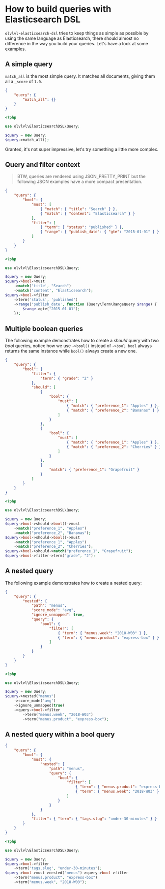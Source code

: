 # How to build queries with Elasticsearch DSL

`olvlvl-elasticsearch-dsl` tries to keep things as simple as possible by using the same language
as Elasticsearch, there should almost no difference in the way you build your queries. Let's have
a look at some examples.





## A simple query

`match_all` is the most simple query. It matches all documents, giving them all a `_score` of `1.0`.

```json
{
    "query": {
        "match_all": {}
    }
}
```
```php
<?php

use olvlvl\ElasticsearchDSL\Query;

$query = new Query;
$query->match_all();
```

Granted, it's not super impressive, let's try something a little more complex.





## Query and filter context

> BTW, queries are rendered using JSON_PRETTY_PRINT but the following JSON examples have a more
> compact presentation.

```json
{
    "query": {
        "bool": {
            "must": [
                { "match": { "title": "Search" } },
                { "match": { "content": "Elasticsearch" } }
            ],
            "filter": [
                { "term": { "status": "published" } },
                { "range": { "publish_date": { "gte": "2015-01-01" } } }
            ]
        }
    }
}
```
```php
<?php

use olvlvl\ElasticsearchDSL\Query;

$query = new Query;
$query->bool->must
    ->match('title', "Search")
    ->match('content', "Elasticsearch");
$query->bool->filter
    ->term('status', 'published')
    ->range('publish_date', function (Query\Term\RangeQuery $range) {
    	$range->gte("2015-01-01");
    });
```





## Multiple boolean queries

The following example demonstrates how to create a _should_ query with two _bool_ queries, notice
how we use `->bool()` instead of `->bool`. `bool` always returns the same instance while `bool()`
always create a new one.

```json
{
    "query": {
        "bool": {
            "filter": {
                "term": { "grade": "2" }
            },
            "should": [
                {
                    "bool": {
                        "must": [
                            { "match": { "preference_1": "Apples" } },
                            { "match": { "preference_2": "Bananas" } }
                        ]
                    }
                },
                {
                    "bool": {
                        "must": [
                            { "match": { "preference_1": "Apples" } },
                            { "match": { "preference_2": "Cherries" } }
                        ]
                    }
                },
                {
                    "match": { "preference_1": "Grapefruit" }
                }
            ]
        }
    }
}
```
```php
<?php

use olvlvl\ElasticsearchDSL\Query;

$query = new Query; 
$query->bool->should->bool()->must
    ->match("preference_1", "Apples")
    ->match("preference_2", "Bananas");
$query->bool->should->bool()->must
    ->match("preference_1", "Apples")
    ->match("preference_2", "Cherries");
$query->bool->should->match("preference_1", "Grapefruit");
$query->bool->filter->term("grade", "2");
```





## A nested query

The following example demonstrates how to create a nested query:

```json
{
    "query": {
        "nested": {
            "path": "menus",
            "score_mode": "avg",
            "ignore_unmapped": true,
            "query": {
                "bool": {
                    "filter": [
                        { "term": { "menus.week": "2018-W03" } },
                        { "term": { "menus.product": "express-box" } }
                    ]
                }
            }
        }
    }
}
```
```php
<?php

use olvlvl\ElasticsearchDSL\Query;

$query = new Query; 
$query->nested("menus")
    ->score_mode('avg')
    ->ignore_unmapped(true)
    ->query->bool->filter
        ->term("menus.week", "2018-W03")
        ->term("menus.product", "express-box");
```





## A nested query within a bool query

```json
{
    "query": {
        "bool": {
            "must": {
                "nested": {
                    "path": "menus",
                    "query": {
                        "bool": {
                            "filter": [
                                { "term": { "menus.product": "express-box" } },
                                { "term": { "menus.week": "2018-W03" } }
                            ]
                        }
                    }
                }
            },
            "filter": { "term": { "tags.slug": "under-30-minutes" } }
        }
    }
}
```
```php
<?php

use olvlvl\ElasticsearchDSL\Query;

$query = new Query;
$query->bool->filter
    ->term('tags.slug', "under-30-minutes");
$query->bool->must->nested("menus")->query->bool->filter
    ->term("menus.product", "express-box")
    ->term("menus.week", "2018-W03");
```





[Elasticsearch documentation]: https://www.elastic.co/guide/en/elasticsearch/reference/5.6/query-dsl.html
